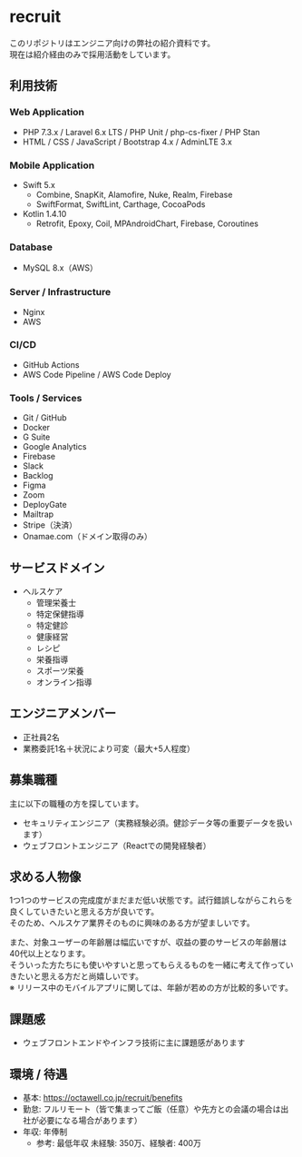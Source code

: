 # recruit

このリポジトリはエンジニア向けの弊社の紹介資料です。  
現在は紹介経由のみで採用活動をしています。

## 利用技術

### Web Application

- PHP 7.3.x / Laravel 6.x LTS / PHP Unit / php-cs-fixer / PHP Stan
- HTML / CSS / JavaScript / Bootstrap 4.x / AdminLTE 3.x

### Mobile Application

- Swift 5.x
  - Combine, SnapKit, Alamofire, Nuke, Realm, Firebase
  - SwiftFormat, SwiftLint, Carthage, CocoaPods
- Kotlin 1.4.10
  - Retrofit, Epoxy, Coil, MPAndroidChart, Firebase, Coroutines

### Database

- MySQL 8.x（AWS）

### Server / Infrastructure

- Nginx
- AWS

### CI/CD

- GitHub Actions
- AWS Code Pipeline / AWS Code Deploy

### Tools / Services

- Git / GitHub
- Docker
- G Suite
- Google Analytics
- Firebase
- Slack
- Backlog
- Figma
- Zoom
- DeployGate
- Mailtrap
- Stripe（決済）
- Onamae.com（ドメイン取得のみ）

## サービスドメイン

- ヘルスケア
  - 管理栄養士
  - 特定保健指導
  - 特定健診
  - 健康経営
  - レシピ
  - 栄養指導
  - スポーツ栄養
  - オンライン指導

## エンジニアメンバー

- 正社員2名
- 業務委託1名＋状況により可変（最大+5人程度）

## 募集職種

主に以下の職種の方を探しています。

- セキュリティエンジニア（実務経験必須。健診データ等の重要データを扱います）
- ウェブフロントエンジニア（Reactでの開発経験者）

## 求める人物像

1つ1つのサービスの完成度がまだまだ低い状態です。試行錯誤しながらこれらを良くしていきたいと思える方が良いです。  
そのため、ヘルスケア業界そのものに興味のある方が望ましいです。  
  
また、対象ユーザーの年齢層は幅広いですが、収益の要のサービスの年齢層は40代以上となります。  
そういった方たちにも使いやすいと思ってもらえるものを一緒に考えて作っていきたいと思える方だと尚嬉しいです。  
※ リリース中のモバイルアプリに関しては、年齢が若めの方が比較的多いです。

## 課題感

- ウェブフロントエンドやインフラ技術に主に課題感があります

## 環境 / 待遇

- 基本: https://octawell.co.jp/recruit/benefits
- 勤怠: フルリモート（皆で集まってご飯（任意）や先方との会議の場合は出社が必要になる場合があります）
- 年収: 年俸制
  - 参考: 最低年収 未経験: 350万、経験者: 400万
